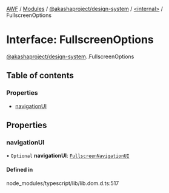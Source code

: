 [AWF](../README.md) / [Modules](../modules.md) / [@akashaproject/design-system](../modules/akashaproject_design_system.md) / [<internal\>](../modules/akashaproject_design_system._internal_.md) / FullscreenOptions

# Interface: FullscreenOptions

[@akashaproject/design-system](../modules/akashaproject_design_system.md).[<internal>](../modules/akashaproject_design_system._internal_.md).FullscreenOptions

## Table of contents

### Properties

- [navigationUI](akashaproject_design_system._internal_.FullscreenOptions.md#navigationui)

## Properties

### navigationUI

• `Optional` **navigationUI**: [`FullscreenNavigationUI`](../modules/akashaproject_design_system._internal_.md#fullscreennavigationui)

#### Defined in

node_modules/typescript/lib/lib.dom.d.ts:517

